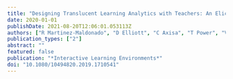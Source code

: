 ```yaml
---
title: "Designing Translucent Learning Analytics with Teachers: An Elicitation Process"
date: 2020-01-01
publishDate: 2021-08-20T12:06:01.053113Z
authors: ["R Martinez-Maldonado", "D Elliott", "C Axisa", "T Power", "V Echeverria", " ..."]
publication_types: ["2"]
abstract: ""
featured: false
publication: "*Interactive Learning Environments*"
doi: "10.1080/10494820.2019.1710541"
---
```


